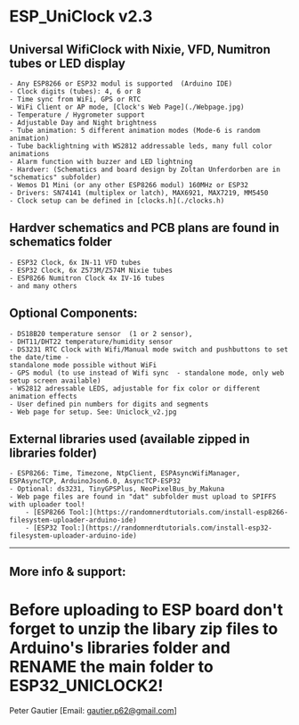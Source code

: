 
# ESP_UniClock v2.3

## Universal WifiClock with Nixie, VFD, Numitron tubes or LED display
	- Any ESP8266 or ESP32 modul is supported  (Arduino IDE)
	- Clock digits (tubes): 4, 6 or 8
	- Time sync from WiFi, GPS or RTC
	- WiFi Client or AP mode, [Clock's Web Page](./Webpage.jpg)
	- Temperature / Hygrometer support
	- Adjustable Day and Night brightness
	- Tube animation: 5 different animation modes (Mode-6 is random animation)
	- Tube backlightning with WS2812 addressable leds, many full color animations 
	- Alarm function with buzzer and LED lightning
	- Hardver: (Schematics and board design by Zoltan Unferdorben are in "schematics" subfolder)
	- Wemos D1 Mini (or any other ESP8266 modul) 160MHz or ESP32 
	- Drivers: SN74141 (multiplex or latch), MAX6921, MAX7219, MM5450
	- Clock setup can be defined in [clocks.h](./clocks.h)

## Hardver schematics and PCB plans are found in schematics folder 
	- ESP32 Clock, 6x IN-11 VFD tubes
	- ESP32 Clock, 6x Z573M/Z574M Nixie tubes
	- ESP8266 Numitron Clock 4x IV-16 tubes
	- and many others

## Optional Components:
	- DS18B20 temperature sensor  (1 or 2 sensor), 
	- DHT11/DHT22 temperature/humidity sensor
	- DS3231 RTC Clock with Wifi/Manual mode switch and pushbuttons to set the date/time - 
	standalone mode possible without WiFi
	- GPS modul (to use instead of Wifi sync  - standalone mode, only web setup screen available)
	- WS2812 adressable LEDS, adjustable for fix color or different animation effects
	- User defined pin numbers for digits and segments
	- Web page for setup. See: Uniclock_v2.jpg

## External libraries used (available zipped in libraries folder)
	- ESP8266: Time, Timezone, NtpClient, ESPAsyncWifiManager, ESPAsyncTCP, ArduinoJson6.0, AsyncTCP-ESP32 
	- Optional: ds3231, TinyGPSPlus, NeoPixelBus_by_Makuna
	- Web page files are found in "dat" subfolder must upload to SPIFFS with uploader tool!
		- [ESP8266 Tool:](https://randomnerdtutorials.com/install-esp8266-filesystem-uploader-arduino-ide)
		- [ESP32 Tool:](https://randomnerdtutorials.com/install-esp32-filesystem-uploader-arduino-ide)
--------------------------------------------------------------------------------------------------------
## More info & support:
# Before uploading to ESP board don't forget to unzip the libary zip files to Arduino's libraries folder and RENAME the main folder to ESP32_UNICLOCK2!
Peter Gautier [Email: gautier.p62@gmail.com]
